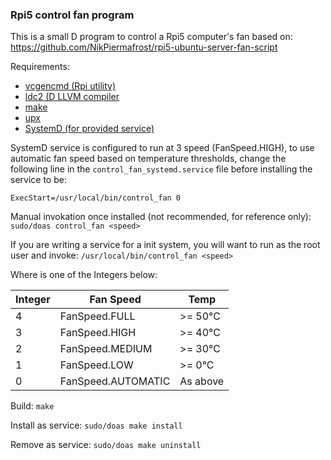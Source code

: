### Rpi5 control fan program
This is a small D program to control a Rpi5 computer's fan based on:
https://github.com/NikPiermafrost/rpi5-ubuntu-server-fan-script

Requirements:
* [vcgencmd (Rpi utility)](https://www.raspberrypi.com/documentation/computers/os.html#vcgencmd)
* [ldc2 (D LLVM compiler](https://github.com/ldc-developers/ldc)
* [make](https://en.wikipedia.org/wiki/Make_(software))
* [upx](https://github.com/upx/upx)
* [SystemD (for provided service)](https://github.com/systemd/systemd)

SystemD service is configured to run at 3 speed (FanSpeed.HIGH), to use
automatic fan speed based on temperature thresholds, change
the following line in the `control_fan_systemd.service` file before
installing the service to be:
```
ExecStart=/usr/local/bin/control_fan 0
```

Manual invokation once installed (not recommended, for reference only):
`sudo/doas control_fan <speed>`

If you are writing a service for a init system,
you will want to run as the root user and invoke:
`/usr/local/bin/control_fan <speed>`

Where <speed> is one of the Integers below:

|Integer|Fan Speed | Temp |
|-----|-------------------|------|
|  4  | FanSpeed.FULL      | >= 50°C|
|  3  | FanSpeed.HIGH     | >= 40°C|
|  2  | FanSpeed.MEDIUM   | >= 30°C|
|  1  | FanSpeed.LOW      | >=  0°C|
|  0  | FanSpeed.AUTOMATIC | As above |

Build:
`make`

Install as service:
`sudo/doas make install`

Remove as service:
`sudo/doas make uninstall`
